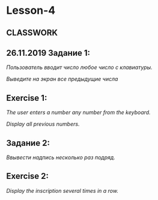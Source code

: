 # Lesson-4

CLASSWORK
---
26.11.2019
**Задание 1:** 
---
*Пользователь вводит число любое число с клавиатуры.*

*Выведите на экран все предыдущие числа*

**Exercise 1:**
---
*The user enters a number any number from the keyboard.*

*Display all previous numbers.*

**Задание 2:**
---
*Ввывести надпись несколько раз подряд.*

**Exercise 2:**
---
*Display the inscription several times in a row.*

